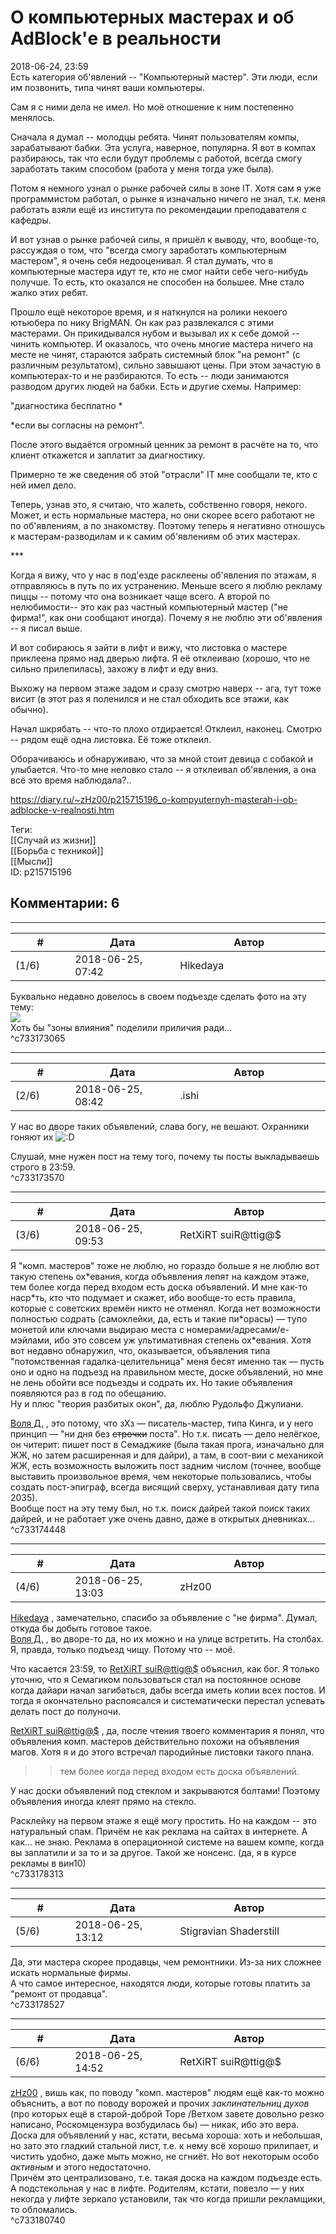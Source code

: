 О компьютерных мастерах и об AdBlock'е в реальности
===================================================

  
2018-06-24, 23:59  
 Есть категория об'явлений -- "Компьютерный мастер". Эти люди, если им позвонить, типа чинят ваши компьютеры.   
   
 Сам я с ними дела не имел. Но моё отношение к ним постепенно менялось.   
   
 Сначала я думал -- молодцы ребята. Чинят пользователям компы, зарабатывают бабки. Эта услуга, наверное, популярна. Я вот в компах разбираюсь, так что если будут проблемы с работой, всегда смогу заработать таким способом (работа у меня тогда уже была).   
   
 Потом я немного узнал о рынке рабочей силы в зоне IT. Хотя сам я уже программистом работал, о рынке я изначально ничего не знал, т.к. меня работать взяли ещё из института по рекомендации преподавателя с кафедры.   
   
 И вот узнав о рынке рабочей силы, я пришёл к выводу, что, вообще-то, рассуждая о том, что "всегда смогу заработать компьютерным мастером", я очень себя недооценивал. Я стал думать, что в компьютерные мастера идут те, кто не смог найти себе чего-нибудь получше. То есть, кто оказался не способен на большее. Мне стало жалко этих ребят.   
   
 Прошло ещё некоторое время, и я наткнулся на ролики некоего ютьюбера по нику BrigMAN. Он как раз развлекался с этими мастерами. Он прикидывался нубом и вызывал их к себе домой -- чинить компьютер. И оказалось, что очень многие мастера ничего на месте не чинят, стараются забрать системный блок "на ремонт" (с различным результатом), сильно завышают цены. При этом зачастую в компьютерах-то и не разбираются. То есть -- люди занимаются разводом других людей на бабки. Есть и другие схемы. Например:   
   
 "диагностика бесплатно \*   
   
 \*если вы согласны на ремонт".   
   
 После этого выдаётся огромный ценник за ремонт в расчёте на то, что клиент откажется и заплатит за диагностику.   
   
 Примерно те же сведения об этой "отрасли" IT мне сообщали те, кто с ней имел дело.   
   
 Теперь, узнав это, я считаю, что жалеть, собственно говоря, некого. Может, и есть нормальные мастера, но они скорее всего работают не по об'явлениям, а по знакомству. Поэтому теперь я негативно отношусь к мастерам-разводилам и к самим об'явлениям об этих мастерах.   
   
 \*\*\*   
   
 Когда я вижу, что у нас в под'езде расклеены об'явления по этажам, я отправляюсь в путь по их устранению. Меньше всего я люблю рекламу пиццы -- потому что она возникает чаще всего. А второй по нелюбимости-- это как раз частный компьютерный мастер ("не фирма!", как они сообщают иногда). Почему я не люблю эти об'явления -- я писал выше.   
   
 И вот собираюсь я зайти в лифт и вижу, что листовка о мастере приклеена прямо над дверью лифта. Я её отклеиваю (хорошо, что не сильно прилепилась), захожу в лифт и еду вниз.   
   
 Выхожу на первом этаже задом и сразу смотрю наверх -- ага, тут тоже висит (в этот раз я поленился и не стал обходить все этажи, как обычно).   
   
 Начал шкрябать -- что-то плохо отдирается! Отклеил, наконец. Смотрю -- рядом ещё одна листовка. Её тоже отклеил.   
   
 Оборачиваюсь и обнаруживаю, что за мной стоит девица с собакой и улыбается. Что-то мне неловко стало -- я отклеивал об'явления, а она всё это время наблюдала?..   
  
<https://diary.ru/~zHz00/p215715196_o-kompyuternyh-masterah-i-ob-adblocke-v-realnosti.htm>  
  
Теги:  
[[Случай из жизни]]  
[[Борьба с техникой]]  
[[Мысли]]  
ID: p215715196  


Комментарии: 6
--------------

  


---



|         #         |              Дата              |                     Автор                     |           ID           |
| --- | --- | --- | --- |
| (1/6) | 2018-06-25, 07:42 | Hikedaya | c733173065 |

  
 Буквально недавно довелось в своем подъезде сделать фото на эту тему:   
  [![](https://i.imgur.com/fU4bGt7l.jpg)](https://i.imgur.com/fU4bGt7.jpg)    
 Хоть бы "зоны влияния" поделили приличия ради...   
 ^c733173065

---



|         #         |              Дата              |                     Автор                     |           ID           |
| --- | --- | --- | --- |
| (2/6) | 2018-06-25, 08:42 | .ishi | c733173570 |

  
 У нас во дворе таких объявлений, слава богу, не вешают. Охранники гоняют их ![:D](http://static.diary.ru/picture/1131.gif)   
   
  Слушай, мне нужен пост на тему того, почему ты посты выкладываешь строго в 23:59.    
 ^c733173570

---



|         #         |              Дата              |                     Автор                     |           ID           |
| --- | --- | --- | --- |
| (3/6) | 2018-06-25, 09:53 | RetXiRT suiR@ttig@$ | c733174448 |

  
  Я "комп. мастеров" тоже не люблю, но гораздо больше я не люблю вот такую степень ох\*евания, когда объявления лепят на каждом этаже, тем более когда перед входом есть доска объявлений. И мне как-то наср\*ть, кто что подумает и скажет, ибо вообще-то есть правила, которые с советских времён никто не отменял. Когда нет возможности полностью содрать (самоклейки, да, есть и такие пи\*орасы) — тупо монетой или ключами выдираю места с номерами/адресами/е-мэйлами, ибо это совсем уж ультимативная степень ох\*евания. Хотя вот недавно обнаружил, что, оказывается, объявления типа "потомственная гадалка-целительница" меня бесят именно так — пусть оно и одно на подъезд на правильном месте, доске объявлений, но мне не лень обойти все подъезды и содрать их. Но такие объявления появляются раз в год по обещанию.   
 Ну и плюс "теория разбитых окон", да, люблю Рудольфо Джулиани.   
   
  [Воля Д.](http://willD.diary.ru "Лыбродыбро.")  , это потому, что зХз — писатель-мастер, типа Кинга, и у него принцип — "ни дня без  ~~строчки~~  поста". Но т.к. писать — дело нелёгкое, он читерит: пишет пост в Семаджике (была такая прога, изначально для ЖЖ, но затем расширенная и для дайри), а там, в соот-вии с механикой ЖЖ, есть возможность выложить пост задним числом (точнее, вообще выставить произвольное время, чем некоторые пользовались, чтобы создать пост-эпиграф, всегда висящий сверху, устанавливая дату типа 2035).   
 Вообще пост на эту тему был, но т.к. поиск дайрей такой поиск таких дайрей, и не работает уже очень давно, даже в открытых дневниках…    
 ^c733174448

---



|         #         |              Дата              |                     Автор                     |           ID           |
| --- | --- | --- | --- |
| (4/6) | 2018-06-25, 13:03 | zHz00 | c733178313 |

  
  [Hikedaya](http://hikedaya.diary.ru "Записная книжка")  , замечательно, спасибо за объявление с "не фирма". Думал, откуда бы добыть готовое такое.   
  [Воля Д.](http://willD.diary.ru "Лыбродыбро.")  , во дворе-то да, но их можно и на улице встретить. На столбах. Я, правда, только подъезд чищу. Потому что -- моё.   
   
 Что касается 23:59, то  [RetXiRT suiR@ttig@$](http://Hellspawn.diary.ru "Горчичник")  объяснил, как бог. Я только уточню, что я Семагиком пользоваться стал на постоянное основе когда дайари начал загибаться, дабы всегда иметь копии всех постов. И тогда я окончательно распоясался и систематически перестал успевать делать пост до полуночи.   
   
  [RetXiRT suiR@ttig@$](http://Hellspawn.diary.ru "Горчичник")  , да, после чтения твоего комментария я понял, что объявления комп. мастеров действительно похожи на объявления магов. Хотя я и до этого встречал пародийные листовки такого плана.   
   
 >>тем более когда перед входом есть доска объявлений.   
   
 У нас доски объявлений под стеклом и закрываются болтами! Поэтому объявления иногда клеят прямо на стекло.   
   
 Расклейку на первом этаже я ещё могу простить. Но на каждом -- это натуральный спам. Причём не как реклама на сайтах в интернете. А как... не знаю. Реклама в операционной системе на вашем компе, когда вы заплатили и за то и за другое. Такой же нонсенс. (да, я в курсе рекламы в вин10)   
 ^c733178313

---



|         #         |              Дата              |                     Автор                     |           ID           |
| --- | --- | --- | --- |
| (5/6) | 2018-06-25, 13:12 | Stigravian Shaderstill | c733178527 |

  
 Да, эти мастера скорее продавцы, чем ремонтники. Из-за них сложнее искать нормальные фирмы.   
 А что самое интересное, находятся люди, которые готовы платить за "ремонт от продавца".   
 ^c733178527

---



|         #         |              Дата              |                     Автор                     |           ID           |
| --- | --- | --- | --- |
| (6/6) | 2018-06-25, 14:52 | RetXiRT suiR@ttig@$ | c733180740 |

  
   [zHz00](https://zHz00.diary.ru "Untitled")  , вишь как, по поводу "комп. мастеров" людям ещё как-то можно объяснить, а вот по поводу ворожей и прочих  *заклинательниц духов*  (про которых ещё в старой-доброй Торе  /Ветхом завете  довольно резко написано, Роскомцензура возбудилась бы) — никак, ибо это вера.   
 Доска для объявлений у нас, кстати, весьма хороша: хоть и небольшая, но зато это гладкий стальной лист, т.е. к нему всё хорошо прилипает, и чистить удобно, даже мыть можно, не сгниёт. Но вот некоторым особо  *активным*  и этого недостаточно.   
 Причём это централизовано, т.е. такая доска на каждом подъезде есть.   
 А подстекольная у нас в лифте. Родителям, кстати, повезло — у них некогда у лифте зеркало установили, так что когда пришли рекламщики, то обломались.    
 ^c733180740